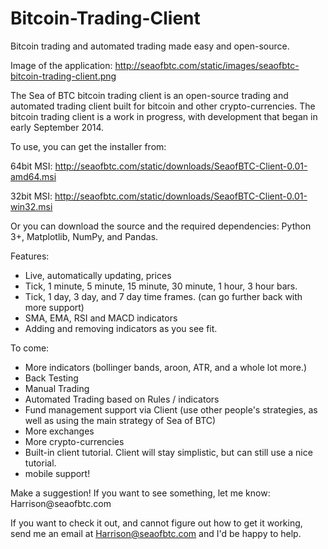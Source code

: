 Bitcoin-Trading-Client
======================

Bitcoin trading and automated trading made easy and open-source.

Image of the application: http://seaofbtc.com/static/images/seaofbtc-bitcoin-trading-client.png

The Sea of BTC bitcoin trading client is an open-source trading and automated trading client built for bitcoin and other crypto-currencies. The bitcoin trading client is a work in progress, with development that began in early September 2014.

To use, you can get the installer from:

64bit MSI: http://seaofbtc.com/static/downloads/SeaofBTC-Client-0.01-amd64.msi

32bit MSI: http://seaofbtc.com/static/downloads/SeaofBTC-Client-0.01-win32.msi

Or you can download the source and the required dependencies: Python 3+, Matplotlib, NumPy, and Pandas. 


Features:
<ul>
<li>Live, automatically updating, prices</li>
<li>Tick, 1 minute, 5 minute, 15 minute, 30 minute, 1 hour, 3 hour bars.</li>
<li>Tick, 1 day, 3 day, and 7 day time frames. (can go further back with more support)</li>
<li>SMA, EMA, RSI and MACD indicators</li>
<li>Adding and removing indicators as you see fit.</li>
</ul>

To come:
<ul>
<li>More indicators (bollinger bands, aroon, ATR, and a whole lot more.)</li>
<li>Back Testing</li>
<li>Manual Trading</li>
<li>Automated Trading based on Rules / indicators</li>
<li>Fund management support via Client (use other people's strategies, as well as using the main strategy of Sea of BTC)</li>
<li>More exchanges</li>
<li>More crypto-currencies</li>
<li>Built-in client tutorial. Client will stay simplistic, but can still use a nice tutorial.</li>
<li>mobile support!</li>
</ul>
Make a suggestion! If you want to see something, let me know: Harrison@seaofbtc.com

If you want to check it out, and cannot figure out how to get it working, send me an email at Harrison@seaofbtc.com and I'd be happy to help.
